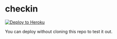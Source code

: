 # checkin

[![Deploy to Heroku](https://www.herokucdn.com/deploy/button.png)](https://heroku.com/deploy?template=https://github.com/amber6hua/checkin.git)

You can deploy without cloning this repo to test it out.
